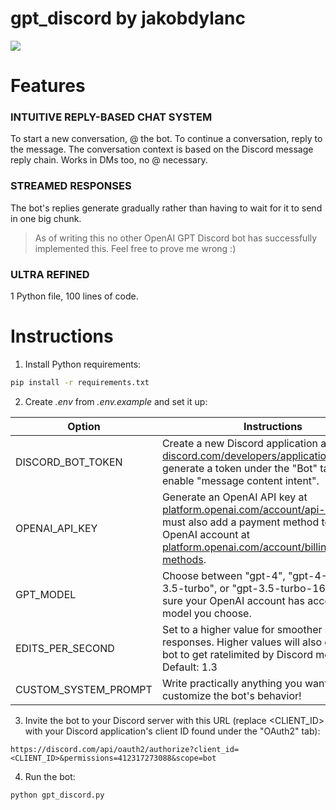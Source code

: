 # gpt_discord by jakobdylanc

![](https://github.com/jakobdylanc/gpt_discord/assets/38699060/e496bb18-616a-40ac-93f4-42fe09488747)

# Features
### INTUITIVE REPLY-BASED CHAT SYSTEM
To start a new conversation, @ the bot. To continue a conversation, reply to the message. The conversation context is based on the Discord message reply chain.
Works in DMs too, no @ necessary.

### STREAMED RESPONSES
The bot's replies generate gradually rather than having to wait for it to send in one big chunk.
>As of writing this no other OpenAI GPT Discord bot has successfully implemented this. Feel free to prove me wrong :)

### ULTRA REFINED
1 Python file, 100 lines of code.

# Instructions
1. Install Python requirements:
```bash
pip install -r requirements.txt
```

2. Create _.env_ from _.env.example_ and set it up:

| Option | Instructions |
| --- | --- |
| DISCORD\_BOT_TOKEN | Create a new Discord application at [discord.com/developers/applications](https://discord.com/developers/applications) and generate a token under the "Bot" tab. Also enable "message content intent". |
| OPENAI\_API_KEY | Generate an OpenAI API key at [platform.openai.com/account/api-keys](https://platform.openai.com/account/api-keys). You must also add a payment method to your OpenAI account at [platform.openai.com/account/billing/payment-methods](https://platform.openai.com/account/billing/payment-methods).|
| GPT_MODEL | Choose between "gpt-4", "gpt-4-32k", "gpt-3.5-turbo", or "gpt-3.5-turbo-16k". Make sure your OpenAI account has access to the model you choose. |
| EDITS\_PER_SECOND | Set to a higher value for smoother streamed responses. Higher values will also cause the bot to get ratelimited by Discord more often. Default: 1.3
| CUSTOM\_SYSTEM_PROMPT | Write practically anything you want to customize the bot's behavior! |

3. Invite the bot to your Discord server with this URL (replace <CLIENT_ID> with your Discord application's client ID found under the "OAuth2" tab):
```plaintext
https://discord.com/api/oauth2/authorize?client_id=<CLIENT_ID>&permissions=412317273088&scope=bot
```

4. Run the bot:
```bash
python gpt_discord.py
```
